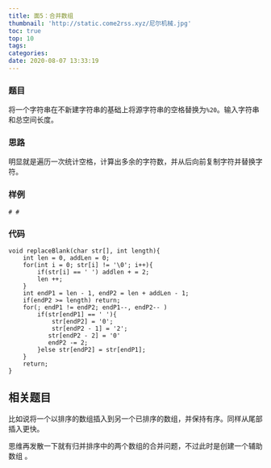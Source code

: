 ```yaml
---
title: 面5：合并数组
thumbnail: 'http://static.come2rss.xyz/尼尔机械.jpg'
toc: true
top: 10
tags:
categories:
date: 2020-08-07 13:33:19
---
```





### 题目

将一个字符串在不新建字符串的基础上将源字符串的空格替换为`%20`。输入字符串和总空间长度。



### 思路

明显就是遍历一次统计空格，计算出多余的字符数，并从后向前复制字符并替换字符。



<!-- more -->

### 样例

```
# #
```

### 代码

```
void replaceBlank(char str[], int length){
    int len = 0, addLen = 0;
    for(int i = 0; str[i] != '\0'; i++){
        if(str[i] == ' ') addlen + = 2;
        len ++;
    }
    int endP1 = len - 1, endP2 = len + addLen - 1;
    if(endP2 >= length) return;
    for(; endP1 != endP2; endP1--, endP2-- )
		if(str[endP1] == ' '){
            str[endP2] = '0';
            str[endP2 - 1] = '2';
		   str[endP2 - 2] = '0'
		   endP2 -= 2;                            
        }else str[endP2] = str[endP1];
	}
    return;
}
```

## 相关题目

比如说将一个以排序的数组插入到另一个已排序的数组，并保持有序。同样从尾部插入更快。

思维再发散一下就有归并排序中的两个数组的合并问题，不过此时是创建一个辅助数组 。